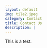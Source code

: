 ```yaml
---
layout: default
img: tile2.jpeg
category: Contact
title: Contact Us
description: |
---
```

This is a test.
